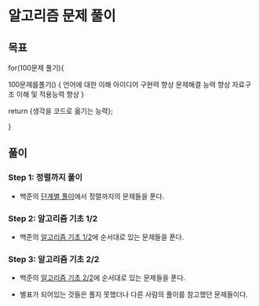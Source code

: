 # 알고리즘 문제 풀이

## 목표

for(100문제 풀기){

100문제를풀기() {
언어에 대한 이해
아이디어 구현력 향상
문제해결 능력 향상
자료구조 이해 및 적용능력 향상
}

return {생각을 코드로 옮기는 능력};

}

## 풀이

### Step 1: 정렬까지 풀이

- 백준의 [단계별 풀이](https://www.acmicpc.net/step)에서 정렬까지의 문제들을 푼다.

### Step 2: 알고리즘 기초 1/2

- 백준의 [알고리즘 기초 1/2](https://www.acmicpc.net/workbook/view/1443)에 순서대로 있는 문제들을 푼다.

### Step 3: 알고리즘 기초 2/2

- 백준의 [알고리즘 기초 2/2](https://www.acmicpc.net/workbook/view/1444)에 순서대로 있는 문제들을 푼다.

- 별표가 되어있는 것들은 풀지 못했더나 다른 사람의 풀이를 참고했던 문제들이다.
